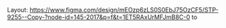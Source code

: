 Layout:
https://www.figma.com/design/mEOzp6zLS0S0EbJ75OzCF5/STP-9255--Copy-?node-id=145-2017&p=f&t=1ET5RAxUrMFJmB8C-0
to
